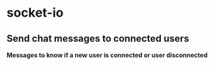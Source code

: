 # socket-io
## Send chat messages to connected users
**Messages to know if a new user is connected or user disconnected**                                                    
